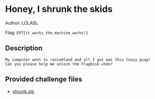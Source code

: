 # Honey, I shrunk the skids
Author: LOLASL

Flag: `EPT{it_works_the_machine_works!}`
## Description
```
My computer went to ransomland and all I got was this lousy pcap!
Can you please help me unlock the FlagDisk.vhdx?
```

## Provided challenge files
* [shrunk.zip](shrunk.zip)

